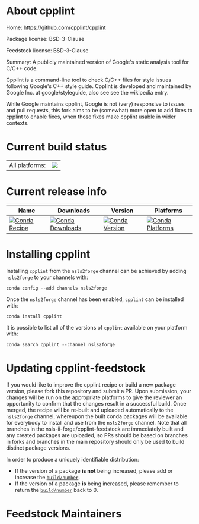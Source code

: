 About cpplint
=============

Home: https://github.com/cpplint/cpplint

Package license: BSD-3-Clause

Feedstock license: BSD-3-Clause

Summary: A publicly maintained version of Google's static analysis tool for C/C++ code.

Cpplint is a command-line tool to check C/C++ files for style issues
following Google's C++ style guide. Cpplint is developed and maintained by
Google Inc. at google/styleguide, also see see the wikipedia entry.

While Google maintains cpplint, Google is not (very) responsive to issues
and pull requests, this fork aims to be (somewhat) more open to add fixes to
cpplint to enable fixes, when those fixes make cpplint usable in wider
contexts.


Current build status
====================


<table><tr><td>All platforms:</td>
    <td>
      <a href="https://dev.azure.com/nsls2forge/nsls2forge/_build/latest?definitionId=175&branchName=master">
        <img src="https://dev.azure.com/nsls2forge/nsls2forge/_apis/build/status/cpplint-feedstock?branchName=master">
      </a>
    </td>
  </tr>
</table>

Current release info
====================

| Name | Downloads | Version | Platforms |
| --- | --- | --- | --- |
| [![Conda Recipe](https://img.shields.io/badge/recipe-cpplint-green.svg)](https://anaconda.org/nsls2forge/cpplint) | [![Conda Downloads](https://img.shields.io/conda/dn/nsls2forge/cpplint.svg)](https://anaconda.org/nsls2forge/cpplint) | [![Conda Version](https://img.shields.io/conda/vn/nsls2forge/cpplint.svg)](https://anaconda.org/nsls2forge/cpplint) | [![Conda Platforms](https://img.shields.io/conda/pn/nsls2forge/cpplint.svg)](https://anaconda.org/nsls2forge/cpplint) |

Installing cpplint
==================

Installing `cpplint` from the `nsls2forge` channel can be achieved by adding `nsls2forge` to your channels with:

```
conda config --add channels nsls2forge
```

Once the `nsls2forge` channel has been enabled, `cpplint` can be installed with:

```
conda install cpplint
```

It is possible to list all of the versions of `cpplint` available on your platform with:

```
conda search cpplint --channel nsls2forge
```




Updating cpplint-feedstock
==========================

If you would like to improve the cpplint recipe or build a new
package version, please fork this repository and submit a PR. Upon submission,
your changes will be run on the appropriate platforms to give the reviewer an
opportunity to confirm that the changes result in a successful build. Once
merged, the recipe will be re-built and uploaded automatically to the
`nsls2forge` channel, whereupon the built conda packages will be available for
everybody to install and use from the `nsls2forge` channel.
Note that all branches in the nsls-ii-forge/cpplint-feedstock are
immediately built and any created packages are uploaded, so PRs should be based
on branches in forks and branches in the main repository should only be used to
build distinct package versions.

In order to produce a uniquely identifiable distribution:
 * If the version of a package **is not** being increased, please add or increase
   the [``build/number``](https://conda.io/docs/user-guide/tasks/build-packages/define-metadata.html#build-number-and-string).
 * If the version of a package **is** being increased, please remember to return
   the [``build/number``](https://conda.io/docs/user-guide/tasks/build-packages/define-metadata.html#build-number-and-string)
   back to 0.

Feedstock Maintainers
=====================


